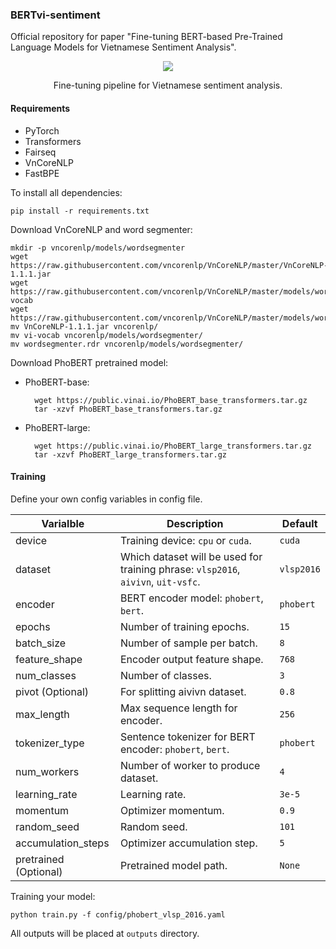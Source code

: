 ### BERTvi-sentiment
Official repository for paper "Fine-tuning BERT-based Pre-Trained Language Models for Vietnamese Sentiment Analysis".

<p align="center">
  <img src="https://raw.githubusercontent.com/vndee/bertvi-sentiment/master/imgs/_nics2020.svg">
  <p align="center">Fine-tuning pipeline for Vietnamese sentiment analysis.</p>
</p>

#### Requirements

- PyTorch
- Transformers
- Fairseq
- VnCoreNLP
- FastBPE

To install all dependencies:

    pip install -r requirements.txt

Download VnCoreNLP and word segmenter:

    mkdir -p vncorenlp/models/wordsegmenter
    wget https://raw.githubusercontent.com/vncorenlp/VnCoreNLP/master/VnCoreNLP-1.1.1.jar
    wget https://raw.githubusercontent.com/vncorenlp/VnCoreNLP/master/models/wordsegmenter/vi-vocab
    wget https://raw.githubusercontent.com/vncorenlp/VnCoreNLP/master/models/wordsegmenter/wordsegmenter.rdr
    mv VnCoreNLP-1.1.1.jar vncorenlp/ 
    mv vi-vocab vncorenlp/models/wordsegmenter/
    mv wordsegmenter.rdr vncorenlp/models/wordsegmenter/
    
Download PhoBERT pretrained model:
- PhoBERT-base:

        wget https://public.vinai.io/PhoBERT_base_transformers.tar.gz
        tar -xzvf PhoBERT_base_transformers.tar.gz

- PhoBERT-large:

        wget https://public.vinai.io/PhoBERT_large_transformers.tar.gz
        tar -xzvf PhoBERT_large_transformers.tar.gz
    
#### Training

Define your own config variables in config file. 

| Varialble  | Description  | Default  |
|---|---|---|
| device  | Training device: `cpu` or `cuda`.  | `cuda`  |
| dataset  | Which dataset will be used for training phrase: `vlsp2016`, `aivivn`, `uit-vsfc`.  | `vlsp2016`  |
| encoder  | BERT encoder model: `phobert`, `bert`.  | `phobert`  |
| epochs  | Number of training epochs.  | `15`  |
| batch_size  | Number of sample per batch.  | `8`  |
| feature_shape  | Encoder output feature shape.  | `768`  |
| num_classes  | Number of classes.  | `3`  |
| pivot (Optional) | For splitting aivivn dataset.  | `0.8`  |
| max_length  | Max sequence length for encoder.  | `256`  |
| tokenizer_type  | Sentence tokenizer for BERT encoder: `phobert`, `bert`.  | `phobert`  |
| num_workers  | Number of worker to produce dataset.  | `4`  |
| learning_rate  | Learning rate.  | `3e-5`  |
| momentum  | Optimizer momentum.  | `0.9`  |
| random_seed  | Random seed.  | `101`  |
| accumulation_steps  | Optimizer accumulation step.  | `5`  |
| pretrained (Optional) | Pretrained model path. | `None` | 

Training your model:

    python train.py -f config/phobert_vlsp_2016.yaml
    
All outputs will be placed at `outputs` directory.